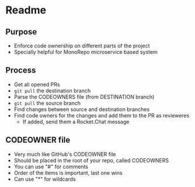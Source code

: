 # Readme
## Purpose
* Enforce code ownership on different parts of the project
* Specially helpful for MonoRepo microservice based system

## Process
* Get all opened PRs
* `git pull` the destination branch
* Parse the CODEOWNERS file (from DESTINATION branch)
* `git pull` the source branch
* Find changes between source and destination branches
* Find code owners for the changes and add them to the PR as revieweres
    * If added, send them a Rocket.Chat message

## CODEOWNER file
* Very much like GitHub's CODEOWNER file
* Should be placed in the root of your repo, called CODEOWNERS
* You can use "#" for comments
* Order of the items is important, last one wins
* Can use "*" for wildcards